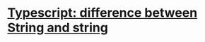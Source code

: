 # [Typescript: difference between String and string](https://stackoverflow.com/questions/14727044/typescript-difference-between-string-and-string)
